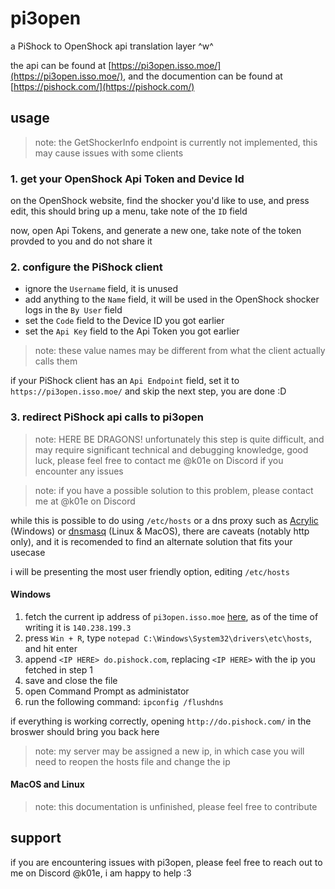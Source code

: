 # pi3open

a PiShock to OpenShock api translation layer ^w^

the api can be found at [https://pi3open.isso.moe/](https://pi3open.isso.moe/), and the documention can be found at [https://pishock.com/](https://pishock.com/)

## usage

> note: the GetShockerInfo endpoint is currently not implemented, this may cause issues with some clients

### 1. get your OpenShock Api Token and Device Id

on the OpenShock website, find the shocker you'd like to use, and press edit, this should bring up a menu, take note of the `ID` field

now, open Api Tokens, and generate a new one, take note of the token provded to you and do not share it

### 2. configure the PiShock client

- ignore the `Username` field, it is unused
- add anything to the `Name` field, it will be used in the OpenShock shocker logs in the `By User` field
- set the `Code` field to the Device ID you got earlier
- set the `Api Key` field to the Api Token you got earlier

> note: these value names may be different from what the client actually calls them

if your PiShock client has an `Api Endpoint` field, set it to `https://pi3open.isso.moe/` and skip the next step, you are done :D

### 3. redirect PiShock api calls to pi3open

> note: HERE BE DRAGONS! unfortunately this step is quite difficult, and may require significant technical and debugging knowledge, good luck, please feel free to contact me @k01e on Discord if you encounter any issues

> note: if you have a possible solution to this problem, please contact me at @k01e on Discord

while this is possible to do using `/etc/hosts` or a dns proxy such as [Acrylic](https://mayakron.altervista.org/support/acrylic/Home.htm) (Windows) or [dnsmasq](https://dnsmasq.org/doc.html) (Linux & MacOS), there are caveats (notably http only), and it is recomended to find an alternate solution that fits your usecase

i will be presenting the most user friendly option, editing `/etc/hosts`

#### Windows

1. fetch the current ip address of `pi3open.isso.moe` [here](https://mxtoolbox.com/SuperTool.aspx?action=a%3api3open.isso.moe&run=toolpage), as of the time of writing it is `140.238.199.3`
2. press `Win + R`, type `notepad C:\Windows\System32\drivers\etc\hosts`, and hit enter
3. append `<IP HERE> do.pishock.com`, replacing `<IP HERE>` with the ip you fetched in step 1
4. save and close the file
5. open Command Prompt as administator
6. run the following command: `ipconfig /flushdns`

if everything is working correctly, opening `http://do.pishock.com/` in the broswer should bring you back here

> note: my server may be assigned a new ip, in which case you will need to reopen the hosts file and change the ip

#### MacOS and Linux

> note: this documentation is unfinished, please feel free to contribute

## support

if you are encountering issues with pi3open, please feel free to reach out to me on Discord @k01e, i am happy to help :3
